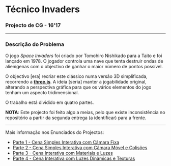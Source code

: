 # Técnico Invaders
### Projecto de CG - 16'17

---

### Descrição do Problema

O jogo *Space Invaders* foi criado por Tomohiro Nishikado para a Taito e foi
lançado em 1978. O jogador controla uma nave que tenta destruir ondas de
alienígenas com o objectivo de ganhar o maior número de pontos possível.

O objectivo [era] recriar este clássico numa versão 3D simplificada, recorrendo
a [**three.js**](https://github.com/mrdoob/three.js). A ideia [seria] manter a 
jogabilidade original, alterando a perspectiva gráfica para que os vários
elementos do jogo tenham um aspecto tridimensional.

O trabalho está dividido em quatro partes.

__NOTA__: Este projecto foi feito algo a meias, pelo que existe inconsistência
no repositório a partir da segunda entrega (a identificar) para a frente.

---

Mais informação nos Enunciados do Projectos:
- [Parte 1 - Cena Simples Interativa com Câmara Fixa](statement_01.pdf)
- [Parte 2 - Cena Simples Interativa com Câmara Móvel e Colisões](statement_02.pdf)
- [Parte 3 - Cena Interativa com Materiais e Luzes](statement_03.pdf)
- [Parte 4 - Cena Interativa com Luzes Dinâmicas e Texturas](statement_04.pdf)
